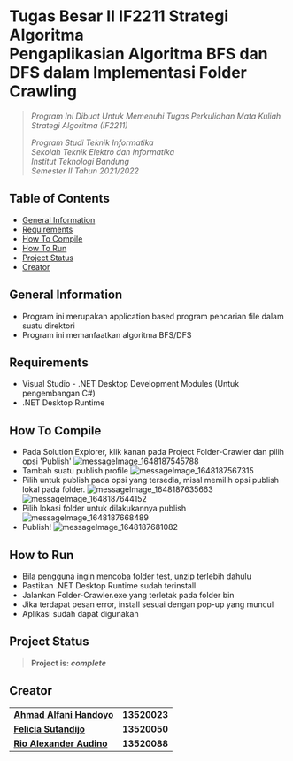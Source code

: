 # Tugas Besar II IF2211 Strategi Algoritma <br/> Pengaplikasian Algoritma BFS dan DFS dalam Implementasi Folder Crawling

> _Program Ini Dibuat Untuk Memenuhi Tugas Perkuliahan Mata Kuliah Strategi Algoritma (IF2211)_ <br/>
>
> _Program Studi Teknik Informatika <br/>
> Sekolah Teknik Elektro dan Informatika <br/>
> Institut Teknologi Bandung <br/>
> Semester II Tahun 2021/2022 <br/>_

## Table of Contents
* [General Information](#general-information)
* [Requirements](#requirements)
* [How To Compile](#howtocompile)
* [How To Run](#howtorun)
* [Project Status](#project-status)
* [Creator](#creator)

## General Information
- Program ini merupakan application based program pencarian file dalam suatu direktori
- Program ini memanfaatkan algoritma BFS/DFS

## Requirements
- Visual Studio - .NET Desktop Development Modules (Untuk pengembangan C#)
- .NET Desktop Runtime

## How To Compile
- Pada Solution Explorer, klik kanan pada Project Folder-Crawler dan pilih opsi 'Publish'
![messageImage_1648187545788](https://user-images.githubusercontent.com/70305222/160064501-ce9bda4a-0884-4d26-94b4-1274d0204d46.jpg)
- Tambah suatu publish profile
![messageImage_1648187567315](https://user-images.githubusercontent.com/70305222/160064564-3c8fedaa-a08c-47ec-80e9-dd7b098e349d.jpg)
- Pilih untuk publish pada opsi yang tersedia, misal memilih opsi publish lokal pada folder.
![messageImage_1648187635663](https://user-images.githubusercontent.com/70305222/160064633-61e09653-9a43-43b9-bbe4-faa963bb3039.jpg)
![messageImage_1648187644152](https://user-images.githubusercontent.com/70305222/160064668-814821fb-02d1-46e2-88ff-ee40da061622.jpg)
- Pilih lokasi folder untuk dilakukannya publish
![messageImage_1648187668489](https://user-images.githubusercontent.com/70305222/160064682-e39d00c9-564c-4f74-a213-b84711330272.jpg)
- Publish!
![messageImage_1648187681082](https://user-images.githubusercontent.com/70305222/160064699-6518d6e6-6050-48c6-b96d-a067f8a847de.jpg)

## How to Run
- Bila pengguna ingin mencoba folder test, unzip terlebih dahulu
- Pastikan .NET Desktop Runtime sudah terinstall
- Jalankan Folder-Crawler.exe yang terletak pada folder bin
- Jika terdapat pesan error, install sesuai dengan pop-up yang muncul
- Aplikasi sudah dapat digunakan

## Project Status
> **Project is: _complete_**

## Creator
<table>
    <tr>
      <td><a href="https://github.com/Audino723"><b>Ahmad Alfani Handoyo</b></a></td>
      <td><b>13520023</b></td>
    </tr>
    <tr>
      <td><a href="https://github.com/Audino723"><b>Felicia Sutandijo</b></a></td>
      <td><b>13520050</b></td>
    </tr>
    <tr>
      <td><a href="https://github.com/Audino723"><b>Rio Alexander Audino</b></a></td>
      <td><b>13520088</b></td>
    </tr>
</table>
